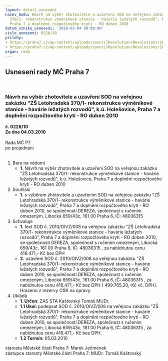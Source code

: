 ```yaml
---
layout: detail_usneseni
nazev_bodu: Návrh na výběr zhotovitele a uzavření SOD na veřejnou zakázku "ZŠ Letohradská
  370/1- rekonstrukce výměníkové stanice - havárie ležatých rozvodů", k.ú. Holešovice,
  Praha 7 a doplnění rozpočtového krytí - RO duben 2010
datum_vzniku_usneseni: '2010-03-04 00:00:00'
cislo_usneseni: 0226/10
prilohy:
- https://praha7.cz/wp-content/uploads/councilResolution/Resolutions/20686/11-10-sod_op.doc
- https://praha7.cz/wp-content/uploads/councilResolution/Resolutions/20686/11-10-popt%c3%a1vka_dereza.doc
organ: rada
---
```

<div id="ucUsn_pList" class="usn">
	<span><h2>Usnesení rady MČ Praha 7 </h2>
<br></span><div class="standBody">
<span><h3>Návrh na výběr zhotovitele a uzavření SOD na veřejnou zakázku "ZŠ Letohradská 370/1- rekonstrukce výměníkové stanice - havárie ležatých rozvodů", k.ú. Holešovice, Praha 7 a doplnění rozpočtového krytí - RO duben 2010</h3></span><div class="center">
		<strong>č. 0226/10</strong><br>
	</div>
<div class="center">
		<strong>Ze dne 04.03.2010</strong><br><br>
	</div>Rada MČ P7<br> po projednání<br><br><ol>
<li>Bere na vědomí<ul><li>
<strong>1.</strong> Návrh na výběr zhotovitele a uzavření SOD na veřejnou zakázku "ZŠ Letohradská 370/1- rekonstrukce výměníkové stanice - havárie ležatých rozvodů", k.ú. Holešovice, Praha 7 a doplnění rozpočtového krytí - RO duben 2010</li></ul>
</li>
<li>Souhlasí<ul><li>
<strong>1.</strong> s výběrem zhotovitele a uzavřením SOD na veřejnou zakázku "ZŠ Letohradská 370/1- rekonstrukce výměníkové stanice - havárie ležatých rozvodů", Praha 7 a doplnění rozpočtového krytí - RO duben 2010, se společností DEREZA, společnost s ručením omezeným, Libocká 659/43c, 161 00 Praha 6, IČ: 48036315 </li></ul>
</li>
<li>Schvaluje<ul>
<li>
<strong>1.</strong> text SOD č. 2010/OIVZ/008 na veřejnou zakázku "ZŠ Letohradská 370/1- rekonstrukce výměníkové stanice - havárie ležatých rozvodů", Praha 7 a doplnění rozpočtového krytí - RO duben 2010, se společností DEREZA, společnost s ručením omezeným, Libocká 659/43c, 161 00 Praha 6, IČ: 48036315 , za nabídnutou cenu 416.471,- Kč bez DPH</li>
<li>
<strong>2.</strong> uzavření  SOD č. 2010/OIVZ/008 na veřejnou zakázku "ZŠ Letohradská 370/1- rekonstrukce výměníkové stanice - havárie ležatých rozvodů", Praha 7 a doplnění rozpočtového krytí - RO duben 2010, se společností DEREZA, společnost s ručením omezeným, Libocká 659/43c, 161 00 Praha 6, IČ: 48036315 , za nabídnutou cenu 416.471,- Kč bez DPH ( 499.765,20,-Kč vč. DPH). Hrazeno z rezervy OŠK na opravy. </li>
</ul>
</li>
<li>Ukládá<ul>
<li>
<strong>1. Určen: </strong>ZAS STA Kaštovský Tomáš MUDr.</li>
<li>
<strong>1.1 Úkol: </strong>podepsat SOD č. 2010/OIVZ/008 na veřejnou zakázku "ZŠ Letohradská 370/1- rekonstrukce výměníkové stanice - havárie ležatých rozvodů", Praha 7 a doplnění rozpočtového krytí - RO duben 2010, se společností DEREZA, společnost s ručením omezeným, Libocká 659/43c, 161 00 Praha 6, IČ: 48036315 , za nabídnutou cenu 416.471,- Kč bez DPH.</li>
<li>
<strong>1.2 Termín: </strong>05.03.2010</li>
</ul>
</li>
</ol>starosta Městské části Praha 7: Marek Ječmének<br>zástupce starosty Městské části Praha 7: MUDr. Tomáš Kaštovský 
</div>
</div>